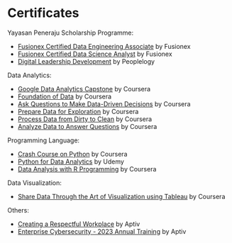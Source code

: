 # Certificates

Yayasan Peneraju Scholarship Programme:
  - [Fusionex Certified Data Engineering Associate](https://github.com/iqbal159/Certificates/blob/ec50d207e7914e480381c7483cb5b5ebb1102d68/Fusionex%20Certified%20Data%20Engineering%20Associate%20-%20Syed%20Muhammad%20Iqbal%20Bin%20Syed%20Ali.pdf) by Fusionex
  - [Fusionex Certified Data Science Analyst](https://github.com/iqbal159/Certificates/blob/ec50d207e7914e480381c7483cb5b5ebb1102d68/Fusionex%20Certified%20Data%20Science%20Analyst%20-%20Syed%20Muhammad%20Iqbal%20Bin%20Syed%20Ali.pdf) by Fusionex
  - [Digital Leadership Development](https://github.com/iqbal159/Certificates/blob/ec50d207e7914e480381c7483cb5b5ebb1102d68/YP%20Digital%20Leadership.pdf) by Peoplelogy

Data Analytics:
  - [Google Data Analytics Capstone](https://github.com/iqbal159/Certificates/blob/ec50d207e7914e480381c7483cb5b5ebb1102d68/Google%20Data%20Analytics%20Capstone.pdf) by Coursera
  - [Foundation of Data](https://github.com/iqbal159/Certificates/blob/ec50d207e7914e480381c7483cb5b5ebb1102d68/Week1-Data%20Foundation.pdf) by Coursera
  - [Ask Questions to Make Data-Driven Decisions](https://github.com/iqbal159/Certificates/blob/ec50d207e7914e480381c7483cb5b5ebb1102d68/Week2-Ask%20Questions.pdf) by Coursera
  - [Prepare Data for Exploration](https://github.com/iqbal159/Certificates/blob/ec50d207e7914e480381c7483cb5b5ebb1102d68/Week3-Data%20Preparation.pdf) by Coursera
  - [Process Data from Dirty to Clean](https://github.com/iqbal159/Certificates/blob/ec50d207e7914e480381c7483cb5b5ebb1102d68/Week4-Data%20Processing.pdf) by Coursera
  - [Analyze Data to Answer Questions](https://github.com/iqbal159/Certificates/blob/ec50d207e7914e480381c7483cb5b5ebb1102d68/Week5-Data%20Analyzing.pdf) by Coursera

Programming Language:
  - [Crash Course on Python](https://github.com/iqbal159/Certificates/blob/ec50d207e7914e480381c7483cb5b5ebb1102d68/Coursera%20Python%20Beginner.pdf) by Coursera
  - [Python for Data Analytics](https://github.com/iqbal159/Certificates/blob/ec50d207e7914e480381c7483cb5b5ebb1102d68/Python%20for%20Data%20Analytics%20-%20Udemy.pdf) by Udemy
  - [Data Analysis with R Programming](https://github.com/iqbal159/Certificates/blob/ec50d207e7914e480381c7483cb5b5ebb1102d68/Week7-Data%20Analysis%20(R%20programming).pdf) by Coursera
    

Data Visualization:
  - [Share Data Through the Art of Visualization using Tableau](https://github.com/iqbal159/Certificates/blob/ec50d207e7914e480381c7483cb5b5ebb1102d68/Week6-Data%20Visualization%20(Tableau).pdf) by Coursera
        
<!--Spreadsheet and Structured Query Language(SQL): -->

Others:
  - [Creating a Respectful Workplace](https://github.com/iqbal159/Certificates/blob/ec50d207e7914e480381c7483cb5b5ebb1102d68/Creating%20Respectful%20Workplace%20Course.pdf) by Aptiv
  - [Enterprise Cybersecurity - 2023 Annual Training](https://github.com/iqbal159/Certificates/blob/ec50d207e7914e480381c7483cb5b5ebb1102d68/Aptiv%20Cybersecurity%20Cert.pdf) by Aptiv
  
